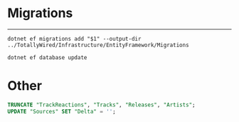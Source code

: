 # Migrations
---

```
dotnet ef migrations add "$1" --output-dir ../TotallyWired/Infrastructure/EntityFramework/Migrations
```
```
dotnet ef database update
```

# Other

```sql
TRUNCATE "TrackReactions", "Tracks", "Releases", "Artists";
UPDATE "Sources" SET "Delta" = '';
```